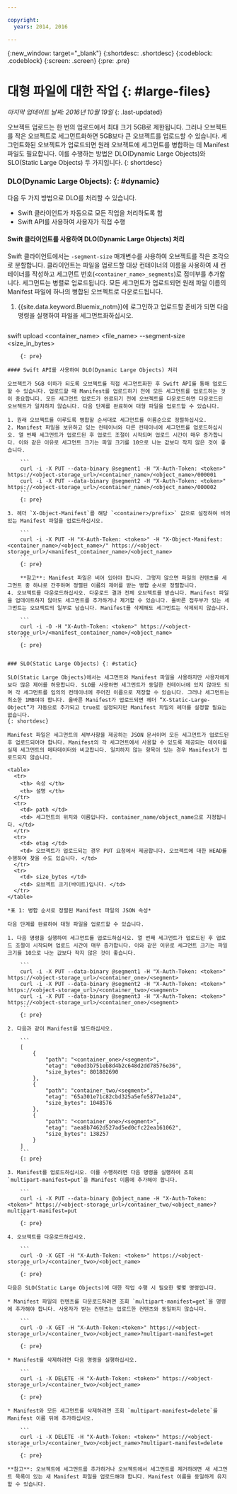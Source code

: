 ```yaml
---

copyright:
  years: 2014, 2016

---
```

{:new_window: target="_blank"}
{:shortdesc: .shortdesc}
{:codeblock: .codeblock}
{:screen: .screen}
{:pre: .pre}


# 대형 파일에 대한 작업 {: #large-files}
*마지막 업데이트 날짜: 2016년 10월 19일*
{: .last-updated}

오브젝트 업로드는 한 번의 업로드에서 최대 크기 5GB로 제한됩니다. 그러나 오브젝트를 작은 오브젝트로 세그먼트화하면 5GB보다 큰 오브젝트를 업로드할 수 있습니다. 세그먼트화된 오브젝트가 업로드되면 원래 오브젝트에 세그먼트를 병합하는 데 Manifest 파일도 필요합니다. 이를 수행하는 방법은 DLO(Dynamic Large Objects)와 SLO(Static Large Objects) 두 가지입니다.
{: shortdesc}

### DLO(Dynamic Large Objects): {: #dynamic}

다음 두 가지 방법으로 DLO를 처리할 수 있습니다. 
  * Swift 클라이언트가 자동으로 모든 작업을 처리하도록 함
  * Swift API를 사용하여 사용자가 직접 수행

#### Swift 클라이언트를 사용하여 DLO(Dynamic Large Objects) 처리

Swift 클라이언트에서는 `-segment-size` 매개변수를 사용하여 오브젝트를 작은 조각으로 분할합니다. 클라이언트는 파일을 업로드할 대상 컨테이너의 이름을 사용하여 새 컨테이너를 작성하고 세그먼트 번호(`<container_name>_segments`)로 접미부를 추가합니다. 세그먼트는 병렬로 업로드됩니다. 모든 세그먼트가 업로드되면 원래 파일 이름의 Manifest 파일에 하나의 병합된 오브젝트로 다운로드됩니다. 

1. {{site.data.keyword.Bluemix_notm}}에 로그인하고 업로드할 준비가 되면 다음 명령을 실행하여 파일을 세그먼트화하십시오. 

    ```
swift upload <container_name> <file_name> --segment-size <size_in_bytes>
```
    {: pre}

#### Swift API를 사용하여 DLO(Dynamic Large Objects) 처리

오브젝트가 5GB 이하가 되도록 오브젝트를 직접 세그먼트화한 후 Swift API를 통해 업로드할 수 있습니다. 업로드할 때 Manifest를 업로드하기 전에 모든 세그먼트를 업로드하는 것이 중요합니다. 모든 세그먼트 업로드가 완료되기 전에 오브젝트를 다운로드하면 다운로드된 오브젝트가 일치하지 않습니다. 다음 단계를 완료하여 대형 파일을 업로드할 수 있습니다. 

1. 원래 오브젝트를 이루도록 병합할 순서대로 세그먼트를 이름순으로 정렬하십시오. 
2. Manifest 파일을 보유하고 있는 컨테이너와 다른 컨테이너에 세그먼트를 업로드하십시오. 열 번째 세그먼트가 업로드된 후 업로드 조절이 시작되며 업로드 시간이 매우 증가합니다. 이와 같은 이유로 세그먼트 크기는 파일 크기를 10으로 나눈 값보다 작지 않은 것이 좋습니다. 

    ```
    curl -i -X PUT --data-binary @segment1 -H "X-Auth-Token: <token>" https://<object-storage_url>/<container_name>/<object_name>/000001
    curl -i -X PUT --data-binary @segment2 -H "X-Auth-Token: <token>" https://<object-storage_url>/<container_name>/<object_name>/000002
    ```
    {: pre}
    
3. 헤더 `X-Object-Manifest`를 해당 `<container>/prefix>` 값으로 설정하여 비어 있는 Manifest 파일을 업로드하십시오. 

    ```
    curl -i -X PUT -H "X-Auth-Token: <token>" -H "X-Object-Manifest: <container_name>/<object_name>/" https://<object-storage_url>/<manifest_container_name>/<object_name>
    ```
    {: pre}
    
    **참고**: Manifest 파일은 비어 있어야 합니다. 그렇지 않으면 파일의 컨텐츠를 세그먼트 중 하나로 간주하며 정렬된 이름의 제어를 받는 병합 순서로 정렬합니다.
4. 오브젝트를 다운로드하십시오. 다운로드 결과 전체 오브젝트를 받습니다. Manifest 파일을 업데이트하지 않아도 세그먼트를 추가하거나 제거할 수 있습니다. 올바른 접두부가 있는 세그먼트는 오브젝트의 일부로 남습니다. Manifest를 삭제해도 세그먼트는 삭제되지 않습니다. 

    ```
    curl -i -O -H "X-Auth-Token: <token>" https://<object-storage_url>/<manifest_container_name>/<object_name>
    ```
    {: pre}


### SLO(Static Large Objects) {: #static}

SLO(Static Large Objects)에서는 세그먼트와 Manifest 파일을 사용하지만 사용자에게 보다 많은 제어를 허용합니다. SLO를 사용하면 세그먼트가 동일한 컨테이너에 있지 않아도 되며 각 세그먼트를 임의의 컨테이너에 주어진 이름으로 저장할 수 있습니다. 그러나 세그먼트는 최소한 1MB여야 합니다. 올바른 Manifest가 업로드되면 헤더 “X-Static-Large-Object”가 자동으로 추가되고 true로 설정되지만 Manifest 파일의 헤더를 설정할 필요는 없습니다.
{: shortdesc}

Manifest 파일은 세그먼트의 세부사항을 제공하는 JSON 문서이며 모든 세그먼트가 업로드된 후 업로드되어야 합니다. Manifest의 각 세그먼트에서 사용할 수 있도록 제공되는 데이터를 실제 세그먼트의 메타데이터와 비교합니다. 일치하지 않는 항목이 있는 경우 Manifest가 업로드되지 않습니다. 

<table>
  <tr>
    <th> 속성 </th>
    <th> 설명 </th>
  </tr>
  <tr>
    <td> path </td>
    <td> 세그먼트의 위치와 이름입니다. container_name/object_name으로 지정됩니다. </td>
  </tr>
  <tr>
    <td> etag </td>
    <td> 오브젝트가 업로드되는 경우 PUT 요청에서 제공합니다. 오브젝트에 대한 HEAD를 수행하여 찾을 수도 있습니다. </td>
  </tr>
  <tr>
    <td> size_bytes </td>
    <td> 오브젝트 크기(바이트)입니다. </td>
  </tr>
</table>

*표 1: 병합 순서로 정렬된 Manifest 파일의 JSON 속성*

다음 단계를 완료하여 대형 파일을 업로드할 수 있습니다. 

1. 다음 명령을 실행하여 세그먼트를 업로드하십시오. 열 번째 세그먼트가 업로드된 후 업로드 조절이 시작되며 업로드 시간이 매우 증가합니다. 이와 같은 이유로 세그먼트 크기는 파일 크기를 10으로 나눈 값보다 작지 않은 것이 좋습니다. 

    ```
    curl -i -X PUT --data-binary @segment1 -H "X-Auth-Token: <token>" https://<object-storage_url>/<container_one>/<segment>
    curl -i -X PUT --data-binary @segment2 -H "X-Auth-Token: <token>" https://<object-storage_url>/<container_two>/<segment>
    curl -i -X PUT --data-binary @segment3 -H "X-Auth-Token: <token>" https://<object-storage_url>/<container_one>/<segment>
    ```
    {: pre}
    
2. 다음과 같이 Manifest를 빌드하십시오. 

    ```
    [
        {
            "path": "<container_one>/<segment>",
            "etag": "e0ed3b751eb8d4b2c648d2dd78576e36",
            "size_bytes": 801882690
        },
        {
            "path": "container_two/<segment>",
            "etag": "65a301e71c82cbd325a5efe5877e1a24",
            "size_bytes": 1048576
        },
        {
            "path": "<container_one>/<segment>",
            "etag": "aea8b7462d527ad5ed0cfc22ea161062",
            "size_bytes": 138257
        }
    ]
    ```
    {: pre}
    
3. Manifest를 업로드하십시오. 이를 수행하려면 다음 명령을 실행하여 조회 `multipart-manifest=put`을 Manifest 이름에 추가해야 합니다. 

    ```
    curl -i -X PUT --data-binary @object_name -H "X-Auth-Token: <token>" https://<object-storage_url>/container_two/<object_name>?multipart-manifest=put
    ```
    {: pre}
    
4. 오브젝트를 다운로드하십시오. 

    ```
    curl -O -X GET -H "X-Auth-Token: <token>" https://<object-storage_url>/<container_two>/<object_name>
    ```
    {: pre}
    
다음은 SLO(Static Large Objects)에 대한 작업 수행 시 필요한 몇몇 명령입니다. 

* Manifest 파일의 컨텐츠를 다운로드하려면 조회 `multipart-manifest=get`을 명령에 추가해야 합니다. 사용자가 받는 컨텐츠는 업로드한 컨텐츠와 동일하지 않습니다. 

    ```
    curl -O -X GET -H "X-Auth-Token:<token>" https://<object-storage_url>/<container_two>/<object_name>?multipart-manifest=get
    ```
    {: pre}
    
* Manifest를 삭제하려면 다음 명령을 실행하십시오. 

    ```
    curl -i -X DELETE -H "X-Auth-Token: <token>" https://<object-storage_url>/<container_two>/<object_name>
    ```
    {: pre}
    
* Manifest와 모든 세그먼트를 삭제하려면 조회 `multipart-manifest=delete`를 Manifest 이름 뒤에 추가하십시오. 

    ```
    curl -i -X DELETE -H "X-Auth-Token: <token>" https://<object-storage_url>/<container_two>/<object_name>?multipart-manifest=delete
    ```
    {: pre}

**참고**: 오브젝트에 세그먼트를 추가하거나 오브젝트에서 세그먼트를 제거하려면 새 세그먼트 목록이 있는 새 Manifest 파일을 업로드해야 합니다. Manifest 이름을 동일하게 유지할 수 있습니다. 
